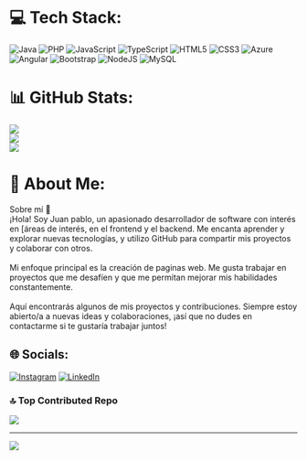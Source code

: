 # 💻 Tech Stack:
![Java](https://img.shields.io/badge/java-%23ED8B00.svg?style=for-the-badge&logo=openjdk&logoColor=white) ![PHP](https://img.shields.io/badge/php-%23777BB4.svg?style=for-the-badge&logo=php&logoColor=white) ![JavaScript](https://img.shields.io/badge/javascript-%23323330.svg?style=for-the-badge&logo=javascript&logoColor=%23F7DF1E) ![TypeScript](https://img.shields.io/badge/typescript-%23007ACC.svg?style=for-the-badge&logo=typescript&logoColor=white) ![HTML5](https://img.shields.io/badge/html5-%23E34F26.svg?style=for-the-badge&logo=html5&logoColor=white) ![CSS3](https://img.shields.io/badge/css3-%231572B6.svg?style=for-the-badge&logo=css3&logoColor=white) ![Azure](https://img.shields.io/badge/azure-%230072C6.svg?style=for-the-badge&logo=microsoftazure&logoColor=white) ![Angular](https://img.shields.io/badge/angular-%23DD0031.svg?style=for-the-badge&logo=angular&logoColor=white) ![Bootstrap](https://img.shields.io/badge/bootstrap-%238511FA.svg?style=for-the-badge&logo=bootstrap&logoColor=white) ![NodeJS](https://img.shields.io/badge/node.js-6DA55F?style=for-the-badge&logo=node.js&logoColor=white) ![MySQL](https://img.shields.io/badge/mysql-4479A1.svg?style=for-the-badge&logo=mysql&logoColor=white)
# 📊 GitHub Stats:
![](https://github-readme-stats.vercel.app/api?username=juanbuitrago17&theme=neon&hide_border=true&include_all_commits=true&count_private=false)<br/>
![](https://github-readme-streak-stats.herokuapp.com/?user=juanbuitrago17&theme=neon&hide_border=true)<br/>
![](https://github-readme-stats.vercel.app/api/top-langs/?username=juanbuitrago17&theme=neon&hide_border=true&include_all_commits=true&count_private=false&layout=compact)

# 💫 About Me:
Sobre mí 👋<br>¡Hola! Soy Juan pablo, un apasionado desarrollador de software con interés en [áreas de interés, en el frontend y el backend. Me encanta aprender y explorar nuevas tecnologías, y utilizo GitHub para compartir mis proyectos y colaborar con otros.<br><br>Mi enfoque principal es la creación de paginas web. Me gusta trabajar en proyectos que me desafíen y que me permitan mejorar mis habilidades constantemente.<br><br>Aquí encontrarás algunos de mis proyectos y contribuciones. Siempre estoy abierto/a a nuevas ideas y colaboraciones, ¡así que no dudes en contactarme si te gustaría trabajar juntos!


## 🌐 Socials:
[![Instagram](https://img.shields.io/badge/Instagram-%23E4405F.svg?logo=Instagram&logoColor=white)](https://instagram.com/jpbuitrago17) [![LinkedIn](https://img.shields.io/badge/LinkedIn-%230077B5.svg?logo=linkedin&logoColor=white)](https://linkedin.com/in/www.linkedin.com/in/juanpablobuitrago) 


### 🔝 Top Contributed Repo
![](https://github-contributor-stats.vercel.app/api?username=juanbuitrago17&limit=5&theme=dark&combine_all_yearly_contributions=true)

---
[![](https://visitcount.itsvg.in/api?id=juanbuitrago17&icon=0&color=0)](https://visitcount.itsvg.in)

<!-- Proudly created with GPRM ( https://gprm.itsvg.in ) -->
